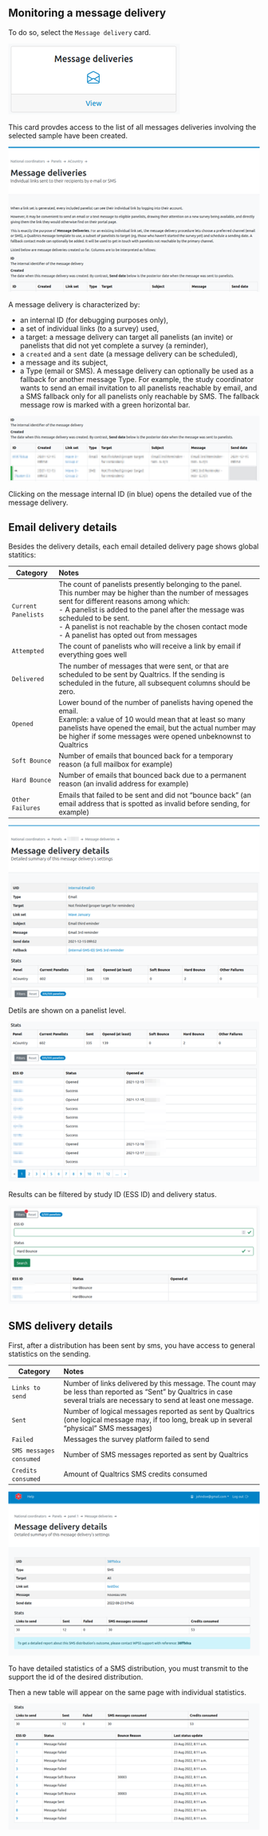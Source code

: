 ## Monitoring a message delivery

To do so, select the `Message delivery` card.

![Message delivery card](../img/nc/message-deliveries-card.png)

This card provdes access to the list of all messages deliveries involving the selected sample have been created.

![Messages deliveries](../img/nc/nc-messages-deliveries-landing-page.png)

A message delivery is characterized by:

- an internal ID (for debugging purposes only),
- a set of individual links (to a survey) used,
- a target: a message delivery can target all panelists (an invite) or panelists that did not yet complete a survey (a reminder),
- a `created` and a `sent` date (a message delivery can be scheduled),
- a message and its subject,
- a Type (email or SMS). A message delivery can optionally be used as a fallback for another message Type. For example, the study coordinator wants to send an email invitation to all panelists reachable by email, and a SMS fallback only for all panelists only reachable by SMS. The fallback message row is marked with a green horizontal bar.

![Messages deliveries](../img/nc/nc-deliveries-details.png)

Clicking on the message internal ID (in blue) opens the detailed vue of the message delivery.

## Email delivery details ##

Besides the delivery details, each email detailed delivery page shows global statitics:


| Category            | Notes                                                                                                                                                                                                                                                                                                                                               |
|---------------------|:----------------------------------------------------------------------------------------------------------------------------------------------------------------------------------------------------------------------------------------------------------------------------------------------------------------------------------------------------|
| `Current Panelists` | The count of panelists presently belonging to the panel. This number may be higher than the number of messages sent for different reasons among which:<br/>- A panelist is added to the panel after the message was scheduled to be sent.<br/>- A panelist is not reachable by the chosen contact mode<br/>- A panelist has opted out from messages |
| `Attempted`         | The count of panelists who will receive a link by email if everything goes well                                                                                                                                                                                                                                                                     |
| `Delivered`         | The number of messages that were sent, or that are scheduled to be sent by Qualtrics. If the sending is scheduled in the future, all subsequent columns should be zero.                                                                                                                                                                             |
| `Opened`            | Lower bound of the number of panelists having opened the email.<br/>Example: a value of 10 would mean that at least so many panelists have opened the email, but the actual number may be higher if some messages were opened unbeknownst to Qualtrics                                                                                              |
| `Soft Bounce`       | Number of emails that bounced back for a temporary reason (a full mailbox for example)                                                                                                                                                                                                                                                              |
| `Hard Bounce`       | Number of emails that bounced back due to a permanent reason (an invalid address for example)                                                                                                                                                                                                                                                       |
| `Other Failures`    | Emails that failed to be sent and did not “bounce back” (an email address that is spotted as invalid before sending, for example)                                                                                                                                                                                                                   |


![Email delivery details](../img/nc/email-delivery-details.png)

Detils are shown on a panelist level.

![Email delivery details](../img/nc/email-stats-detailed.png)

Results can be filtered by study ID (ESS ID) and delivery status.

![Email delivery details](../img/nc/email-stats-filtered.png)

## SMS delivery details ##

First, after a distribution has been sent by sms, you have access to general statistics on the sending.

| Category           | Notes                                                                                                                                                                    |
|--------------------|:-------------------------------------------------------------------------------------------------------------------------------------------------------------------------|
| `Links to send`    | Number of links delivered by this message. The count may be less than reported as “Sent” by Qualtrics in case several trials are necessary to send at least one message. |
| `Sent`             | Number of logical messages reported as sent by Qualtrics (one logical message may, if too long, break up in several “physical” SMS messages)                             |
| `Failed`           | Messages the survey platform failed to send                                                                                                                              |
| `SMS messages consumed`   | Number of SMS messages reported as sent by Qualtrics                                                                                                                     |
| `Credits consumed` | Amount of Qualtrics SMS credits consumed                                                                                                                                 |


![SMS delivery details](../img/nc/nc-sms-delivery-detail.png)

To have detailed statistics of a SMS distribution, you must transmit to the support the id of the desired distribution.

Then a new table will appear on the same page with individual statistics.

![WPSS SMS delivery](../img/nc/nc-sms-delivery-detail-indiv.png)
